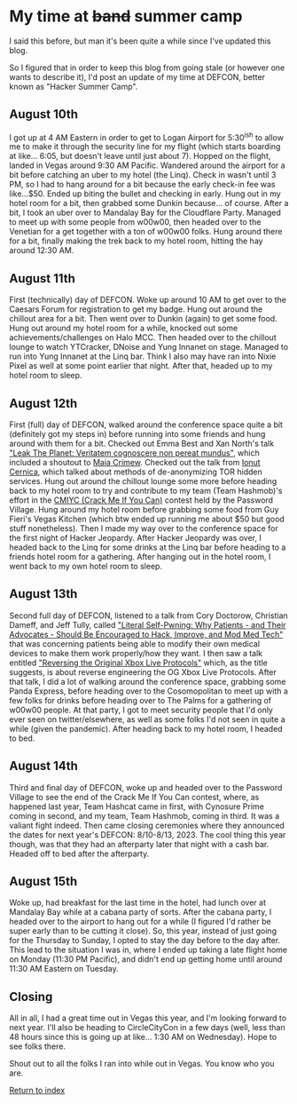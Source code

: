 # My time at ~~band~~ summer camp

I said this before, but man it's been quite a while since I've updated this blog.

So I figured that in order to keep this blog from going stale (or however one wants to describe it), I'd post an update of my time at DEFCON, better known as "Hacker Summer Camp".

## August 10th
I got up at 4 AM Eastern in order to get to Logan Airport for 5:30<sup>ish</sup> to allow me to make it through the security line for my flight (which starts boarding at like... 6:05, but doesn't leave until just about 7). Hopped on the flight, landed in Vegas around 9:30 AM Pacific. Wandered around the airport for a bit before catching an uber to my hotel (the Linq). Check in wasn't until 3 PM, so I had to hang around for a bit because the early check-in fee was like...$50. Ended up biting the bullet and checking in early. Hung out in my hotel room for a bit, then grabbed some Dunkin because... of course. After a bit, I took an uber over to Mandalay Bay for the Cloudflare Party. Managed to meet up with some people from w00w00, then headed over to the Venetian for a get together with a ton of w00w00 folks. Hung around there for a bit, finally making the trek back to my hotel room, hitting the hay around 12:30 AM.

## August 11th
First (technically) day of DEFCON. Woke up around 10 AM to get over to the Caesars Forum for registration to get my badge. Hung out around the chillout area for a bit. Then went over to Dunkin (again) to get some food. Hung out around my hotel room for a while, knocked out some achievements/challenges on Halo MCC. Then headed over to the chillout lounge to watch YTCracker, DNoise and Yung Innanet on stage. Managed to run into Yung Innanet at the Linq bar. Think I also may have ran into Nixie Pixel as well at some point earlier that night. After that, headed up to my hotel room to sleep.

## August 12th
First (full) day of DEFCON, walked around the conference space quite a bit (definitely got my steps in) before running into some friends and hung around with them for a bit. Checked out Emma Best and Xan North's talk ["Leak The Planet: Veritatem cognoscere non pereat mundus"](https://forum.defcon.org/node/241993), which included a shoutout to [Maia Crimew](https://twitter.com/_nyancrimew). Checked out the talk from [Ionut Cernica](https://forum.defcon.org/node/241995), which talked about methods of de-anonymizing TOR hidden services. Hung out around the chillout lounge some more before heading back to my hotel room to try and contribute to my team (Team Hashmob)'s effort in the [CMIYC (Crack Me If You Can)](https://contest-2022.korelogic.com/) contest held by the Password Village. Hung around my hotel room before grabbing some food from Guy Fieri's Vegas Kitchen (which btw ended up running me about $50 but good stuff nonetheless). Then I made my way over to the conference space for the first night of Hacker Jeopardy. After Hacker Jeopardy was over, I headed back to the Linq for some drinks at the Linq bar before heading to a friends hotel room for a gathering. After hanging out in the hotel room, I went back to my own hotel room to sleep.

## August 13th
Second full day of DEFCON, listened to a talk from Cory Doctorow, Christian Dameff, and Jeff Tully, called ["Literal Self-Pwning: Why Patients - and Their Advocates - Should Be Encouraged to Hack, Improve, and Mod Med Tech"](https://forum.defcon.org/node/242205) that was concerning patients being able to modify their own medical devices to make them work properly/how they want. I then saw a talk entitled ["Reversing the Original Xbox Live Protocols"](https://forum.defcon.org/node/241929) which, as the title suggests, is about reverse engineering the OG Xbox Live Protocols. After that talk, I did a lot of walking around the conference space, grabbing some Panda Express, before heading over to the Cosomopolitan to meet up with a few folks for drinks before heading over to The Palms for a gathering of w00w00 people. At that party, I got to meet security people that I'd only ever seen on twitter/elsewhere, as well as some folks I'd not seen in quite a while (given the pandemic). After heading back to my hotel room, I headed to bed.

## August 14th
Third and final day of DEFCON, woke up and headed over to the Password Village to see the end of the Crack Me If You Can contest, where, as happened last year, Team Hashcat came in first, with Cynosure Prime coming in second, and my team, Team Hashmob, coming in third. It was a valiant fight indeed. Then came closing ceremonies where they announced the dates for next year's DEFCON: 8/10-8/13, 2023. The cool thing this year though, was that they had an afterparty later that night with a cash bar. Headed off to bed after the afterparty.

## August 15th
Woke up, had breakfast for the last time in the hotel, had lunch over at Mandalay Bay while at a cabana party of sorts. After the cabana party, I headed over to the airport to hang out for a while (I figured I'd rather be super early than to be cutting it close). So, this year, instead of just going for the Thursday to Sunday, I opted to stay the day before to the day after. This lead to the situation I was in, where I ended up taking a late flight home on Monday (11:30 PM Pacific), and didn't end up getting home until around 11:30 AM Eastern on Tuesday. 

## Closing
All in all, I had a great time out in Vegas this year, and I'm looking forward to next year. I'll also be heading to CircleCityCon in a few days (well, less than 48 hours since this is going up at like... 1:30 AM on Wednesday). Hope to see folks there.

Shout out to all the folks I ran into while out in Vegas. You know who you are.

[Return to index](/)

